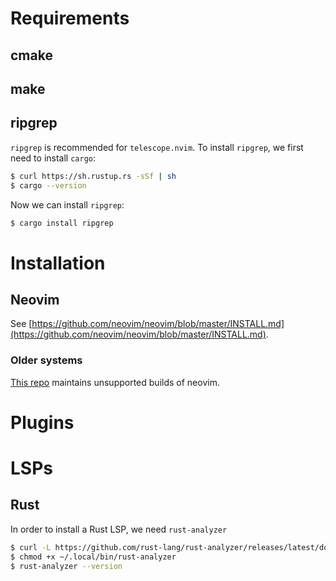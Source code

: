 # Requirements

## cmake

## make

## ripgrep

`ripgrep` is recommended for `telescope.nvim`. To install `ripgrep`, we first need to install `cargo`:
```bash
$ curl https://sh.rustup.rs -sSf | sh
$ cargo --version
```
Now we can install `ripgrep`:
```bash
$ cargo install ripgrep
```

# Installation

## Neovim

See [https://github.com/neovim/neovim/blob/master/INSTALL.md](https://github.com/neovim/neovim/blob/master/INSTALL.md).

### Older systems

[This repo](https://github.com/neovim/neovim-releases) maintains unsupported builds of neovim.

# Plugins

# LSPs

## Rust

In order to install a Rust LSP, we need `rust-analyzer`

```bash
$ curl -L https://github.com/rust-lang/rust-analyzer/releases/latest/download/rust-analyzer-x86_64-unknown-linux-gnu.gz | gunzip -c - > ~/.local/bin/rust-analyzer
$ chmod +x ~/.local/bin/rust-analyzer
$ rust-analyzer --version
```
